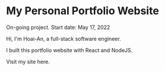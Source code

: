 # My Personal Portfolio Website

On-going project.
Start date: May 17, 2022


Hi, I'm Hoai-An, a full-stack software engineer.

I built this portfolio website with React and NodeJS.

Visit my site here.
